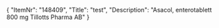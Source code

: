 {
  "ItemNr": "148409",
  "Title": "test",
  "Description": "Asacol, enterotablett 800 mg Tillotts Pharma AB"
}